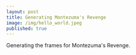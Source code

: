 ```yaml
---
layout: post
title: Generating Montezuma's Revenge
image: /img/hello_world.jpeg
published: true
---
```


Generating the frames for Montezuma's Revenge.
